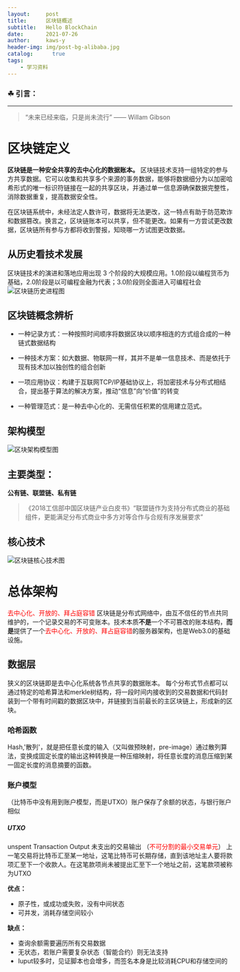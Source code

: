 ```yaml
---
layout:     post
title:      区块链概述
subtitle:   Hello BlockChain
date:       2021-07-26
author:     kaws-y
header-img: img/post-bg-alibaba.jpg
catalog: 	  true
tags:
    - 学习资料
---
```


### ☘ 引言：
---
>    “未来已经来临，只是尚未流行” —— Willam Gibson

# 区块链定义
**区块链是一种安全共享的去中心化的数据账本。**
区块链技术支持一组特定的参与方共享数据。它可以收集和共享多个来源的事务数据，能够将数据细分为以加密哈希形式的唯一标识符链接在一起的共享区块，并通过单一信息源确保数据完整性，消除数据重复，提高数据安全性。

在区块链系统中，未经法定人数许可，数据将无法更改，这一特点有助于防范欺诈和数据篡改。换言之，区块链账本可以共享，但不能更改。如果有一方尝试更改数据，区块链所有参与方都将收到警报，知晓哪一方试图更改数据。

## 从历史看技术发展

区块链技术的演进和落地应用出现 3 个阶段的大规模应用。1.0阶段以编程货币为基础，2.0阶段是以可编程金融为代表；3.0阶段则全面进入可编程社会
![区块链历史进程图]({{site.baseurl}}/img-post/2021-07-26-blackchain-01.png)


## 区块链概念辨析

- 一种记录方式：一种按照时间顺序将数据区块以顺序相连的方式组合成的一种链式数据结构

- 一种技术方案：如大数据、物联网一样，其并不是单一信息技术、而是依托于现有技术加以独创性的组合创新

- 一项应用协议：构建于互联网TCP/IP基础协议上，将加密技术与分布式相结合，提出基于算法的解决方案，推动“信息”向“价值”的转变

- 一种管理范式：是一种去中心化的、无需信任积累的信用建立范式。

## 架构模型
![区块架构模型图]({{site.baseurl}}/img-post/2021-07-26-blockchain-02.png)

## 主要类型：

**公有链、联盟链、私有链**
> 《2018工信部中国区块链产业白皮书》“联盟链作为支持分布式商业的基础组件，更能满足分布式商业中多方对等合作与合规有序发展要求”

## 核心技术
![区块链核心技术图]({{site.baseurl}}/img-post/2021-07-26-blockchain-03.png)

# 总体架构
<font color=#FF0000>去中心化、开放的、拜占庭容错</font>
区块链是分布式网络中，由互不信任的节点共同维护的，一个记录交易的不可变账本。技术本质**不是**一个不可篡改的账本结构，**而是**提供了一个<font color=#FF0000>去中心化、开放的、拜占庭容错</font>的服务器架构，也是Web3.0的基础设施。

## 数据层
   狭义的区块链即是去中心化系统各节点共享的数据账本。
   每个分布式节点都可以通过特定的哈希算法和merkle树结构，将一段时间内接收到的交易数据和代码封装到一个带有时间戳的数据区块中，并链接到当前最长的主区块链上，形成新的区块。

### 哈希函数
   Hash,'散列'，就是把任意长度的输入（又叫做预映射，pre-image）通过散列算法，变换成固定长度的输出这种转换是一种压缩映射，将任意长度的消息压缩到某一固定长度的消息摘要的函数。
  
### 账户模型
   （比特币中没有用到账户模型，而是UTXO）账户保存了余额的状态，与银行账户相似
   
##### UTXO
   unspent Transaction Output 未支出的交易输出 （<font color=#FF0000>不可分割的最小交易单元</font>）
   上一笔交易将比特币汇至某一地址，这笔比特币可长期存储，直到该地址主人要将款项汇至下一个收款人。在这笔款项尚未被提出汇至下一个地址之前，这笔款项被称为UTXO
   
   **优点：**
   - 原子性，或成功或失败，没有中间状态
   - 可并发，消耗存储空间较小

   **缺点：**
   - 查询余额需要遍历所有交易数据
   - 无状态，若账户需要复杂状态（智能合约）则无法支持
   - Iuput较多时，见证脚本也会增多，而签名本身是比较消耗CPU和存储空间的

